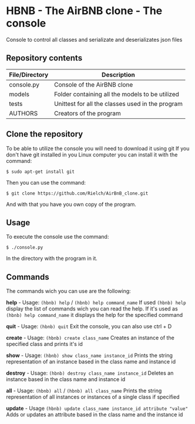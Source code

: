 # HBNB - The AirBNB clone - The console

  Console to control all classes and serializate and deserializates json files

## Repository contents

   File/Directory | Description
   -------------- | -----------
   console.py | Console of the AirBNB clone
   models | Folder containing all the models to be utilized
   tests | Unittest for all the classes used in the program
   AUTHORS | Creators of the program

## Clone the repository

   To be able to utilize the console you will need to download it using git
   If you don't have git installed in you Linux computer you can install it with the command:

   ```
   $ sudo apt-get install git
   ```

   Then you can use the command:

   ```
   $ git clone https://github.com/Rielch/AirBnB_clone.git
   ```

   And with that you have you own copy of the program.

## Usage

   To execute the console use the command:

   ```
   $ ./console.py
   ```

   In the directory with the program in it.


## Commands

  The commands wich you can use are the following:

  **help** - Usage: `(hbnb) help` / `(hbnb) help command_name`
  	   If used `(hbnb) help` display the list of commands wich you can read the help. If it's used as `(hbnb) help command_name` it displays the help for the specified command

  **quit** - Usage: `(hbnb) quit`
  	   Exit the console, you can also use ctrl + D

  **create** - Usage: `(hbnb) create class_name`
  	     Creates an instance of the specified class and prints it's id

  **show** - Usage: `(hbnb) show class_name instance_id`
  	   Prints the string representation of an instance based in the class name and instance id

  **destroy** - Usage: `(hbnb) destroy class_name instance_id`
  	      Deletes an instance based in the class name and instance id

  **all** - Usage: `(hbnb) all` / `(hbnb) all class_name`
  	  Prints the string representation of all instances or instances of a single class if specified

  **update** - Usage `(hbnb) update class_name instance_id attribute "value"`
  	     Adds or updates an attribute based in the class name and the instance id